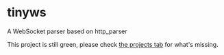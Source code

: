 # tinyws
A WebSocket parser based on http_parser

This project is still green, please check [the projects tab](https://github.com/TheClonerx/tinyws/projects) for what's missing.

